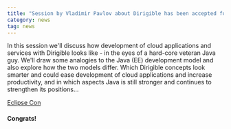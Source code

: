 ```yaml
---
title: "Session by Vladimir Pavlov about Dirigible has been accepted for EclipseCon NA 2016!"
category: news
tag: news
---
```


In this session we'll discuss how development of cloud applications and services with Dirigible looks like - in the eyes of a hard-core veteran Java guy. We'll draw some analogies to the Java (EE) development model and also explore how the two models differ. Which Dirigible concepts look smarter and could ease development of cloud applications and increase productivity, and in which aspects Java is still stronger and continues to strengthen its positions...

[Eclipse Con](https://www.eclipsecon.org/na2016/session/cloud-development-dirigible-eyes-java-saurus)


#### Congrats!
